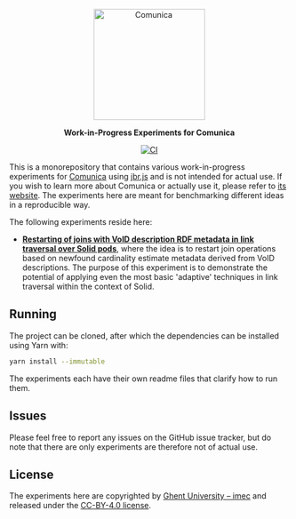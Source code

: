 <p align="center">
  <a href="https://comunica.dev/">
    <img alt="Comunica" src="https://comunica.dev/img/comunica_red.svg" width="200">
  </a>
</p>

<p align="center">
  <strong>Work-in-Progress Experiments for Comunica</strong>
</p>

<p align="center">
  <a href="https://github.com/surilindur/comunica-experiments/actions/workflows/ci.yml">
    <img alt="CI" src=https://github.com/surilindur/comunica-experiments/actions/workflows/ci.yml/badge.svg?branch=main">
  </a>
</p>

This is a monorepository that contains various work-in-progress experiments for [Comunica](https://github.com/comunica/comunica) using [jbr.js](https://github.com/rubensworks/jbr.js) and is not intended for actual use. If you wish to learn more about Comunica or actually use it, please refer to [its website](https://comunica.dev/). The experiments here are meant for benchmarking different ideas in a reproducible way.

The following experiments reside here:

* [**Restarting of joins with VoID description RDF metadata in link traversal over Solid pods**](experiments/ltqp-solid-join-restart/), where the idea is to restart join operations based on newfound cardinality estimate metadata derived from VoID descriptions. The purpose of this experiment is to demonstrate the potential of applying even the most basic 'adaptive' techniques in link traversal within the context of Solid.

## Running

The project can be cloned, after which the dependencies can be installed using Yarn with:

```bash
yarn install --immutable
```

The experiments each have their own readme files that clarify how to run them.

## Issues

Please feel free to report any issues on the GitHub issue tracker, but do note that there are only experiments are therefore not of actual use.

## License

The experiments here are copyrighted by [Ghent University – imec](http://idlab.ugent.be/) and released under the [CC-BY-4.0 license](https://creativecommons.org/licenses/by/4.0/).
